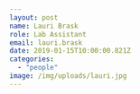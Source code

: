 ```yaml
---
layout: post
name: Lauri Brask
role: Lab Assistant
email: lauri.brask
date: 2019-01-15T10:00:00.821Z
categories:
  - "people"
image: /img/uploads/lauri.jpg
---
```

